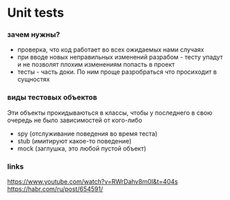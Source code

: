 # Unit tests

### зачем нужны? 
- проверка, что код работает во всех ожидаемых нами случаях 
- при вводе новых неправильных изменений разрабом - тесту упадут и не позволят плохим изменениям попасть в проект 
- тесты - часть доки. По ним проще разробраться что просиходит в сущностях 

### виды тестовых объектов 
Эти объекты прокидываються в классы, чтобы у последнего в свою очередь не было зависимостей от кого-либо
- spy (отслуживание поведения во время теста)  
- stub (имитируют какое-то поведение)
- mock (заглушка, это любой пустой объект)


### links

https://www.youtube.com/watch?v=RWrDahv8m0I&t=404s \
https://habr.com/ru/post/654591/

